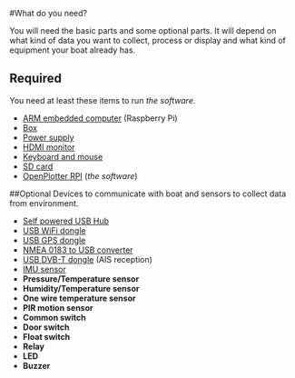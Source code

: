#What do you need?

You will need the basic parts and some optional parts. It will depend on what kind of data you want to collect, process or display and what kind of equipment your boat already has.
## Required
You need at least these items to run *the software*.
* [ARM embedded computer](arm_computer.md) (Raspberry Pi)
* [Box](box.md)
* [Power supply](power_supply.md)
* [HDMI monitor](monitor.md)
* [Keyboard and mouse](keyboard.md)
* [SD card](sd_card.md)
* [OpenPlotter RPI](software.md) (*the software*)

##Optional
Devices to communicate with boat and sensors to collect data from environment.
* [Self powered USB Hub](hub.md)
* [USB WiFi dongle](wifi_dongle.md)
* [USB GPS dongle](gps_dongle.md)
* [NMEA 0183 to USB converter](nmea_converter.md)
* [USB DVB-T dongle](dvb-t_dongle.md) (AIS reception)
* [IMU sensor](imu_sensor.md)
* **Pressure/Temperature sensor**
* **Humidity/Temperature sensor**
* **One wire temperature sensor**
* **PIR motion sensor**
* **Common switch**
* **Door switch**
* **Float switch**
* **Relay**
* **LED**
* **Buzzer**